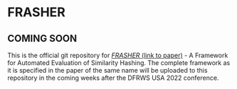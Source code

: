 # FRASHER

## COMING SOON

This is the official git repository for [_FRASHER_ (link to paper)](https://www.sciencedirect.com/science/article/abs/pii/S2666281722000889?via%3Dihub) - A Framework for Automated Evaluation of Similarity Hashing. The complete framework as it is specified in the paper of the same name will be uploaded to this repository in the coming weeks after the DFRWS USA 2022 conference. 

